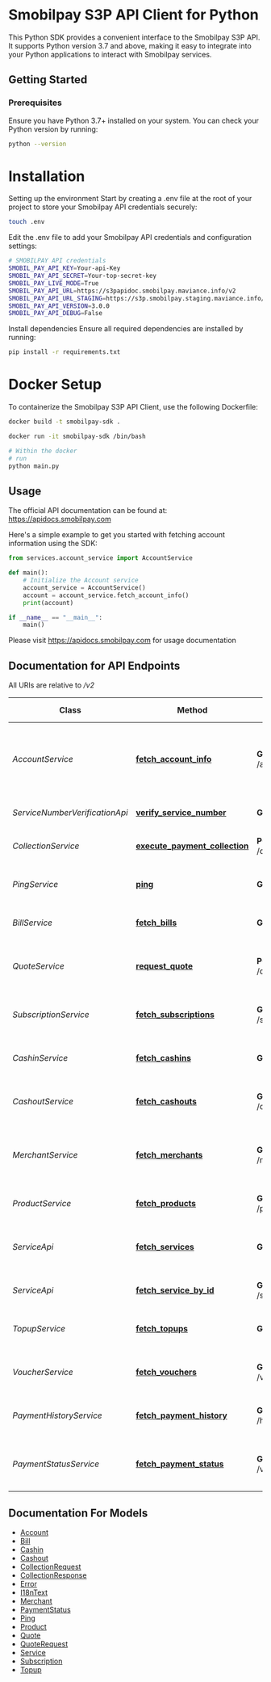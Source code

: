 # Smobilpay S3P API Client for Python

This Python SDK provides a convenient interface to the Smobilpay S3P API. It supports Python version 3.7 and above, making it easy to integrate into your Python applications to interact with Smobilpay services.

## Getting Started

### Prerequisites

Ensure you have Python 3.7+ installed on your system. You can check your Python version by running:

```bash
python --version
```

# Installation

Setting up the environment
Start by creating a .env file at the root of your project to store your Smobilpay API credentials securely:

```sh
touch .env
```

Edit the .env file to add your Smobilpay API credentials and configuration settings:

```bash
# SMOBILPAY API credentials
SMOBIL_PAY_API_KEY=Your-api-Key
SMOBIL_PAY_API_SECRET=Your-top-secret-key
SMOBIL_PAY_LIVE_MODE=True
SMOBIL_PAY_API_URL=https://s3papidoc.smobilpay.maviance.info/v2
SMOBIL_PAY_API_URL_STAGING=https://s3p.smobilpay.staging.maviance.info/v2
SMOBIL_PAY_API_VERSION=3.0.0
SMOBIL_PAY_API_DEBUG=False
```

Install dependencies
Ensure all required dependencies are installed by running:
```bash
pip install -r requirements.txt
```

# Docker Setup
To containerize the Smobilpay S3P API Client, use the following Dockerfile:

```bash
docker build -t smobilpay-sdk .

docker run -it smobilpay-sdk /bin/bash

# Within the docker 
# run
python main.py
```
## Usage

The official API documentation can be found at: https://apidocs.smobilpay.com

Here's a simple example to get you started with fetching account information using the SDK:

```py
from services.account_service import AccountService

def main():
    # Initialize the Account service
    account_service = AccountService()
    account = account_service.fetch_account_info()
    print(account)

if __name__ == "__main__":
    main()

```

Please visit https://apidocs.smobilpay.com for usage documentation


## Documentation for API Endpoints

All URIs are relative to */v2*

Class | Method                                                                  | HTTP request | Description
------------ |-------------------------------------------------------------------------| ------------ | -------------
*AccountService* | [**fetch_account_info**](docs/Api/AccountApi.md#accountget)             | **GET** /account | Retrieve account information and remaining account balance
*ServiceNumberVerificationApi* | [**verify_service_number**](docs/Api/AccountValidationApi.md#verifyget) | **GET** /verify | Verify service number
*CollectionService* | [**execute_payment_collection**](docs/Api/ConfirmApi.md#collectstdpost) | **POST** /collectstd | Execute payment collection
*PingService* | [**ping**](docs/Api/HealthcheckApi.md#pingget)                          | **GET** /ping | Check on the availability of the api
*BillService* | [**fetch_bills**](docs/Api/InitiateApi.md#billget)                      | **GET** /bill | Get bill payment handler
*QuoteService* | [**request_quote**](docs/Api/InitiateApi.md#quotestdpost)               | **POST** /quotestd | Request quote with price details about the payment
*SubscriptionService* | [**fetch_subscriptions**](docs/Api/InitiateApi.md#subscriptionget)      | **GET** /subscription | Get subscription payment handler
*CashinService* | [**fetch_cashins**](docs/Api/MasterdataApi.md#cashinget)                | **GET** /cashin | Retrieve available cashin packages
*CashoutService* | [**fetch_cashouts**](docs/Api/MasterdataApi.md#cashoutget)              | **GET** /cashout | Retrieves available cashout packages
*MerchantService* | [**fetch_merchants**](docs/Api/MasterdataApi.md#merchantget)                | **GET** /merchant | Retrieve list of merchants supported by the system.
*ProductService* | [**fetch_products**](docs/Api/MasterdataApi.md#productget)                  | **GET** /product | Retrieve list of available products
*ServiceApi* | [**fetch_services**](docs/Api/MasterdataApi.md#serviceget)                  | **GET** /service | Retrieve list of services supported by the system.
*ServiceApi* | [**fetch_service_by_id**](docs/Api/MasterdataApi.md#serviceidget)              | **GET** /service/{id} | Retrieve single service
*TopupService* | [**fetch_topups**](docs/Api/MasterdataApi.md#topupget)                      | **GET** /topup | Retrieve available topup packages
*VoucherService* | [**fetch_vouchers**](docs/Api/MasterdataApi.md#voucherget)                  | **GET** /voucher | Retrieve list of available vouchers to purchase
*PaymentHistoryService* | [**fetch_payment_history**](docs/Api/VerifyApi.md#historystdget)                | **GET** /historystd | Retrieve list of historic payment collection.
*PaymentStatusService* | [**fetch_payment_status**](docs/Api/VerifyApi.md#verifytxget)                    | **GET** /verifytx | Get the current payment collection status

## Documentation For Models

 - [Account](docs/Model/Account.md)
 - [Bill](docs/Model/Bill.md)
 - [Cashin](docs/Model/Cashin.md)
 - [Cashout](docs/Model/Cashout.md)
 - [CollectionRequest](docs/Model/CollectionRequest.md)
 - [CollectionResponse](docs/Model/CollectionResponse.md)
 - [Error](docs/Model/Error.md)
 - [I18nText](docs/Model/I18nText.md)
 - [Merchant](docs/Model/Merchant.md)
 - [PaymentStatus](docs/Model/PaymentStatus.md)
 - [Ping](docs/Model/Ping.md)
 - [Product](docs/Model/Product.md)
 - [Quote](docs/Model/Quote.md)
 - [QuoteRequest](docs/Model/QuoteRequest.md)
 - [Service](docs/Model/Service.md)
 - [Subscription](docs/Model/Subscription.md)
 - [Topup](docs/Model/Topup.md)
